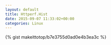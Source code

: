 ```yaml
---
layout: default                                                                                                              
title: Httperf.Hist                                                                                                                       
date: 2015-09-07 11:33:02+00:00                                                                                                                        
categories: Linux                                                                                                                
---                                                                                                                              
```


{% gist makeittotop/b7e3755d0ad0e4b3ea3c %}                                                                                                           


